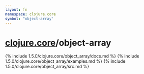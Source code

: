 ```yaml
---
layout: fn
namespace: clojure.core
symbol: "object-array"
---
```


# [clojure.core](../)/object-array

{% include 1.5.0/clojure.core/object_array/docs.md %}
{% include 1.5.0/clojure.core/object_array/examples.md %}
{% include 1.5.0/clojure.core/object_array/src.md %}

